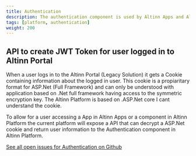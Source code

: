 ```yaml
---
title: Authentication
description: The authentication component is used by Altinn Apps and Altinn Platform to authenticate users and systems.
tags: [platform, authentication]
weight: 200
---
```



## API to create JWT Token for user logged in to Altinn Portal
When a user logs in to the Altinn Portal (Legacy Solution) it gets a Cookie containing information about the logged in user. This cookie is
a propiaritary format for ASP.Net (Full Framework) and can only be understood with application based on .Net full framework having access to the 
symmetric encryption key. The Altinn Platform is based on .ASP.Net core I cant understand the cookie. 

To allow for a user accessing a App in Altinn Apps or a component in Altinn Platform the current platform will expose a API that can decrypt a ASP.Net 
cookie and return user information to the Authentication component in Altinn Platform. 


[See all open issues for Authentication on Github](https://github.com/Altinn/altinn-studio/labels/area%2Fauthentication)
